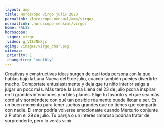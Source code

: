 ```yaml
---
layout: amp
title: Horoscopo virgo julio 2020 
permalink: /horoscopo-mensual/amp/virgo/
normallink: /horoscopo-mensual/virgo/
home: FALSE
horoscopo:
 signo: virgo
 video: g_VIh3NkXjc
ogimg: /images/virgo_char.png
sitemap:
 priority: 1
 changefreq: 'monthly'
---
```



Creativas y constructivas ideas surgen de casi toda persona con la que hablas bajo la Luna Nueva del 9 de julio, cuando también puedes divertirte mucho. Compórtate entusiastamente y deja que tu niño interior salga a jugar un poco más. Más tarde, la Luna Llena del 23 de julio podría inspirar en ti grandes intenciones y nobles planes. Elige tu favorito y el que sea más cordial y sorpréndete con qué tan posible realmente puede llegar a ser. Es un buen momento para tener sueños grandes que no tienes que compartir con nadie. El amor podría volverse emocionante cuando Mercurio conjunte a Plutón el 29 de julio. Tu pareja o un interés amoroso podrían tratar de sorprenderte, pero lo verás venir.   